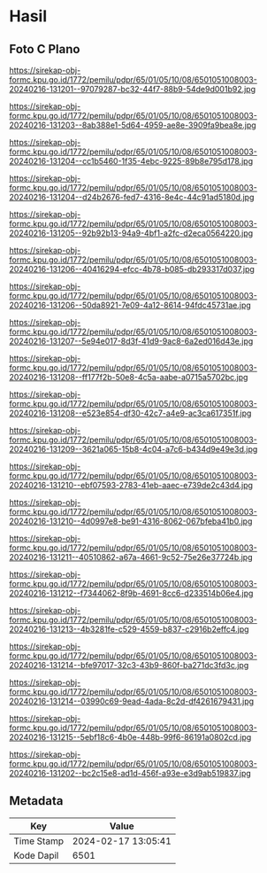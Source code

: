 # Hasil

## Foto C Plano

https://sirekap-obj-formc.kpu.go.id/1772/pemilu/pdpr/65/01/05/10/08/6501051008003-20240216-131201--97079287-bc32-44f7-88b9-54de9d001b92.jpg

https://sirekap-obj-formc.kpu.go.id/1772/pemilu/pdpr/65/01/05/10/08/6501051008003-20240216-131203--8ab388e1-5d64-4959-ae8e-3909fa9bea8e.jpg

https://sirekap-obj-formc.kpu.go.id/1772/pemilu/pdpr/65/01/05/10/08/6501051008003-20240216-131204--cc1b5460-1f35-4ebc-9225-89b8e795d178.jpg

https://sirekap-obj-formc.kpu.go.id/1772/pemilu/pdpr/65/01/05/10/08/6501051008003-20240216-131204--d24b2676-fed7-4316-8e4c-44c91ad5180d.jpg

https://sirekap-obj-formc.kpu.go.id/1772/pemilu/pdpr/65/01/05/10/08/6501051008003-20240216-131205--92b92b13-94a9-4bf1-a2fc-d2eca0564220.jpg

https://sirekap-obj-formc.kpu.go.id/1772/pemilu/pdpr/65/01/05/10/08/6501051008003-20240216-131206--40416294-efcc-4b78-b085-db293317d037.jpg

https://sirekap-obj-formc.kpu.go.id/1772/pemilu/pdpr/65/01/05/10/08/6501051008003-20240216-131206--50da8921-7e09-4a12-8614-94fdc45731ae.jpg

https://sirekap-obj-formc.kpu.go.id/1772/pemilu/pdpr/65/01/05/10/08/6501051008003-20240216-131207--5e94e017-8d3f-41d9-9ac8-6a2ed016d43e.jpg

https://sirekap-obj-formc.kpu.go.id/1772/pemilu/pdpr/65/01/05/10/08/6501051008003-20240216-131208--ff177f2b-50e8-4c5a-aabe-a0715a5702bc.jpg

https://sirekap-obj-formc.kpu.go.id/1772/pemilu/pdpr/65/01/05/10/08/6501051008003-20240216-131208--e523e854-df30-42c7-a4e9-ac3ca617351f.jpg

https://sirekap-obj-formc.kpu.go.id/1772/pemilu/pdpr/65/01/05/10/08/6501051008003-20240216-131209--3621a065-15b8-4c04-a7c6-b434d9e49e3d.jpg

https://sirekap-obj-formc.kpu.go.id/1772/pemilu/pdpr/65/01/05/10/08/6501051008003-20240216-131210--ebf07593-2783-41eb-aaec-e739de2c43d4.jpg

https://sirekap-obj-formc.kpu.go.id/1772/pemilu/pdpr/65/01/05/10/08/6501051008003-20240216-131210--4d0997e8-be91-4316-8062-067bfeba41b0.jpg

https://sirekap-obj-formc.kpu.go.id/1772/pemilu/pdpr/65/01/05/10/08/6501051008003-20240216-131211--40510862-a67a-4661-9c52-75e26e37724b.jpg

https://sirekap-obj-formc.kpu.go.id/1772/pemilu/pdpr/65/01/05/10/08/6501051008003-20240216-131212--f7344062-8f9b-4691-8cc6-d233514b06e4.jpg

https://sirekap-obj-formc.kpu.go.id/1772/pemilu/pdpr/65/01/05/10/08/6501051008003-20240216-131213--4b3281fe-c529-4559-b837-c2916b2effc4.jpg

https://sirekap-obj-formc.kpu.go.id/1772/pemilu/pdpr/65/01/05/10/08/6501051008003-20240216-131214--bfe97017-32c3-43b9-860f-ba271dc3fd3c.jpg

https://sirekap-obj-formc.kpu.go.id/1772/pemilu/pdpr/65/01/05/10/08/6501051008003-20240216-131214--03990c69-9ead-4ada-8c2d-df4261679431.jpg

https://sirekap-obj-formc.kpu.go.id/1772/pemilu/pdpr/65/01/05/10/08/6501051008003-20240216-131215--5ebf18c6-4b0e-448b-99f6-86191a0802cd.jpg

https://sirekap-obj-formc.kpu.go.id/1772/pemilu/pdpr/65/01/05/10/08/6501051008003-20240216-131202--bc2c15e8-ad1d-456f-a93e-e3d9ab519837.jpg


## Metadata

| Key        | Value               |
| ---------- | ------------------- |
| Time Stamp | 2024-02-17 13:05:41 |
| Kode Dapil | 6501                |



